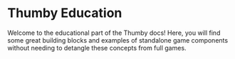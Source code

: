 # Thumby Education

Welcome to the educational part of the Thumby docs! Here, you will find some great building blocks and examples of standalone game components without needing to detangle these concepts from full games.

